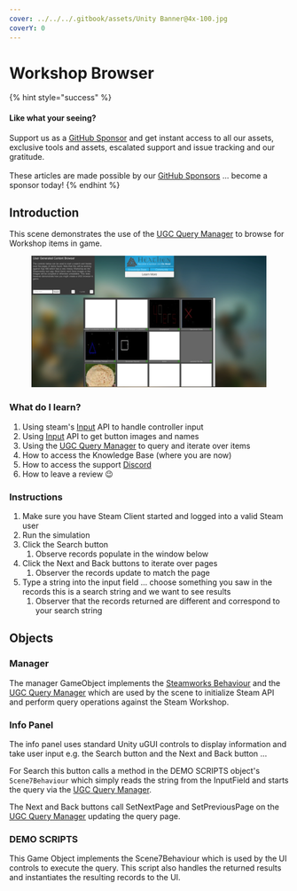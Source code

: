 ```yaml
---
cover: ../../../.gitbook/assets/Unity Banner@4x-100.jpg
coverY: 0
---
```


# Workshop Browser

{% hint style="success" %}
#### Like what your seeing?

Support us as a [GitHub Sponsor](../../../become-a-sponsor/) and get instant access to all our assets, exclusive tools and assets, escalated support and issue tracking and our gratitude.\
\
These articles are made possible by our [GitHub Sponsors](../../../become-a-sponsor/) ... become a sponsor today!
{% endhint %}

## Introduction

This scene demonstrates the use of the [UGC Query Manager](../components/ugc-query-manager.md) to browse for Workshop items in game.

<figure><img src="../../../.gitbook/assets/image (41).png" alt=""><figcaption></figcaption></figure>

### What do I learn?

1. Using steam's [Input](../api/input.client.md) API to handle controller input
2. Using [Input](../api/input.client.md) API to get button images and names
3. Using the [UGC Query Manager](../components/ugc-query-manager.md) to query and iterate over items
4. How to access the Knowledge Base (where you are now)
5. How to access the support [Discord ](https://discord.gg/6X3xrRc)
6. How to leave a review 😉

### Instructions

1. Make sure you have Steam Client started and logged into a valid Steam user
2. Run the simulation
3. Click the Search button
   1. Observe records populate in the window below
4. Click the Next and Back buttons to iterate over pages
   1. Observer the records update to match the page
5. Type a string into the input field ... choose something you saw in the records this is a search string and we want to see results
   1. Observer that the records returned are different and correspond to your search string

## Objects

### Manager

The manager GameObject implements the [Steamworks Behaviour](../components/steamworks-behaviour.md) and the [UGC Query Manager](../components/ugc-query-manager.md) which are used by the scene to initialize Steam API and perform query operations against the Steam Workshop.

### Info Panel

The info panel uses standard Unity uGUI controls to display information and take user input e.g. the Search button and the Next and Back button ...&#x20;

For Search this button calls a method in the DEMO SCRIPTS object's `Scene7Behaviour` which simply reads the string from the InputField and starts the query via the [UGC Query Manager](../components/ugc-query-manager.md).

The Next and Back buttons call SetNextPage and SetPreviousPage on the [UGC Query Manager](../components/ugc-query-manager.md) updating the query page.

### DEMO SCRIPTS

This Game Object implements the Scene7Behaviour which is used by the UI controls to execute the query. This script also handles the returned results and instantiates the resulting records to the UI.
